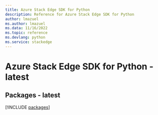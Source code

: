 ```yaml
---
title: Azure Stack Edge SDK for Python
description: Reference for Azure Stack Edge SDK for Python
author: lmazuel
ms.author: lmazuel
ms.data: 11/16/2022
ms.topic: reference
ms.devlang: python
ms.service: stackedge
---
```

# Azure Stack Edge SDK for Python - latest
## Packages - latest
[!INCLUDE [packages](stack-edge-index.md)]